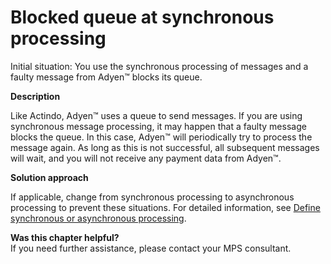 # Blocked queue at synchronous processing

Initial situation: You use the synchronous processing of messages and a faulty message from Adyen&trade; blocks its queue.

**Description**    

Like Actindo, Adyen&trade; uses a queue to send messages. If you are using synchronous message processing, it may happen that a faulty message blocks the queue.  In this case, Adyen&trade; will periodically try to process the message again. As long as this is not successful, all subsequent messages will wait, and you will not receive any payment data from Adyen&trade;.

**Solution approach**

If applicable, change from synchronous processing to asynchronous processing to prevent these situations. For detailed information, see [Define synchronous or asynchronous processing](../Integration/01_ManageAdyenSettings.md#define-synchronous-or-asynchronous-processing).

**Was this chapter helpful?**   
If you need further assistance, please contact your MPS consultant.
